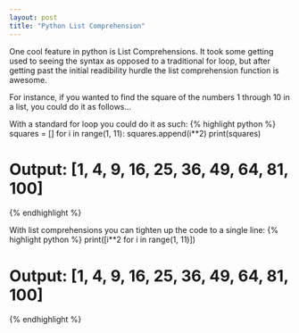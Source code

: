 ```yaml
---
layout: post
title: "Python List Comprehension"
---
```


One cool feature in python is List Comprehensions. It took some getting used to seeing the syntax as opposed to a traditional for loop, but after getting past the initial readibility hurdle the list comprehension function is awesome.  

For instance, if you wanted to find the square of the numbers 1 through 10 in a list, you could do it as follows...

With a standard for loop you could do it as such:
{% highlight python %}
squares = []
for i in range(1, 11):
    squares.append(i**2)
print(squares)
# Output: [1, 4, 9, 16, 25, 36, 49, 64, 81, 100]
{% endhighlight %}

With list comprehensions you can tighten up the code to a single line:
{% highlight python %}
print([i**2 for i in range(1, 11)])
# Output: [1, 4, 9, 16, 25, 36, 49, 64, 81, 100]
{% endhighlight %}


